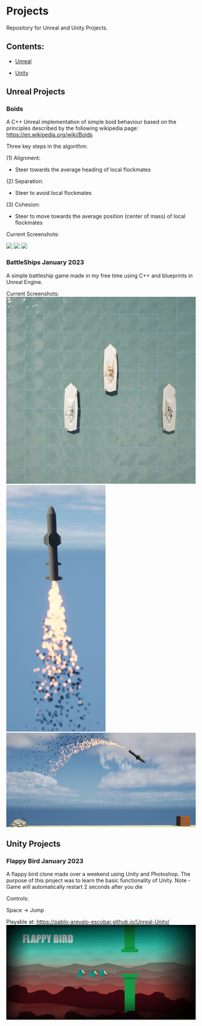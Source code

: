 # Projects
Repository for Unreal and Unity Projects.

## Contents:

- [Unreal](#unreal-projects)

- [Unity](#unity-projects)

## Unreal Projects

### **Boids** 
A C++ Unreal implementation of simple boid behaviour based on the principles described by the following wikipedia page:
https://en.wikipedia.org/wiki/Boids

Three key steps in the algorithm:

(1) Alignment:

- Steer towards the average heading of local flockmates
	
(2) Separation:

- Steer to avoid local flockmates
	
(3) Cohesion:

- Steer to move towards the average position (center of mass) of local flockmates
	
  
Current Screenshots:

![](Unreal/Boid3D.png)
![](Unreal/Boid2D.png)
![](Unreal/BoidParam.png)

### **BattleShips** January 2023

A simple battleship game made in my free time using C++ and blueprints in Unreal Engine.


Current Screenshots:
![](Unreal/Images/BattleShips.png)
![](Unreal/Images/Missile.png)
![](Unreal/Images/MissileArc.png)

## Unity Projects

### **Flappy Bird** January 2023

A flappy bird clone made over a weekend using Unity and Photoshop.
The purpose of this project was to learn the basic functionality of Unity.
Note - Game will automatically restart 2 seconds after you die

Controls:

Space -> Jump


Playable at: https://pablo-arevalo-escobar.github.io/Unreal-Unity/
![](Flappy-Bird/FlappyBirdTheme.png)


